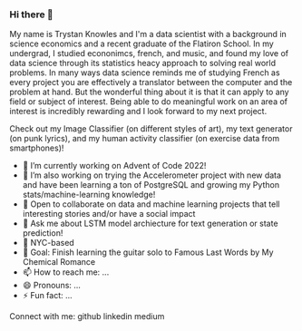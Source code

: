 ### Hi there 👋

My name is Trystan Knowles and I'm a data scientist with a background in science economics and a recent graduate of the Flatiron School. In my undergrad, I studied econonimcs, french, and music, and found my love of data science through its statistics heacy approach to solving real world problems. In many ways data science reminds me of studying French as every project you are effectively a translator between the computer and the problem at hand. But the wonderful thing about it is that it can apply to any field or subject of interest. Being able to do meaningful work on an area of interest is incredibly rewarding and I look forward to my next project.

Check out my Image Classifier (on different styles of art), my text generator (on punk lyrics), and my human activity classifier (on exercise data from smartphones)!

- 🔭 I’m currently working on Advent of Code 2022!
- 🌱  I’m also working on trying the Accelerometer project with new data and have been learning a ton of PostgreSQL and growing my Python stats/machine-learning knowledge!
- 👯 Open to collaborate on data and machine learning projects that tell interesting stories and/or have a social impact
- 💬 Ask me about LSTM model archiecture for text generation or state prediction!
- 🗽 NYC-based
- 🥅 Goal: Finish learning the guitar solo to Famous Last Words by My Chemical Romance
- 📫 How to reach me: ...
- 😄 Pronouns: ...
- ⚡ Fun fact: ...



Connect with me:
github linkedin medium 
